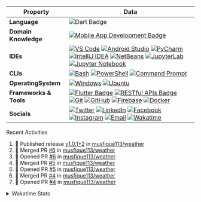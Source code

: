 <!--
<h1 align="center">Coding, debugging, and delivering greatness.</h1> 
<h4 align="center">~that's Musfique, a CSE student</h4>
<h5 align="center">Always open for new and interesting projects. Let's connect and make something awesome together.</h5>
<p align="left"> <img src="https://komarev.com/ghpvc/?username=musfique113&label=Profile%20views&color=0e75b6&style=flat" alt="musfique113" /> </p> -->


 <!--[![wakatime](https://wakatime.com/badge/user/18368562-fe00-4dd1-a78f-9403210fea47.svg)](https://wakatime.com/@18368562-fe00-4dd1-a78f-9403210fea47) -->

<!-- <details>	
<summary>Languages and Tools:</summary>
<p align="left"> <a href="https://www.gnu.org/software/bash/" target="_blank" rel="noreferrer"> <img src="https://www.vectorlogo.zone/logos/gnu_bash/gnu_bash-icon.svg" alt="bash" width="30" height="30"/> </a> <a href="https://getbootstrap.com" target="_blank" rel="noreferrer"> <img src="https://raw.githubusercontent.com/devicons/devicon/master/icons/bootstrap/bootstrap-plain-wordmark.svg" alt="bootstrap" width="30" height="30"/> </a> <a href="https://www.w3schools.com/cpp/" target="_blank" rel="noreferrer"> <img src="https://raw.githubusercontent.com/devicons/devicon/master/icons/cplusplus/cplusplus-original.svg" alt="cplusplus" width="30" height="30"/> </a> <a href="https://www.w3schools.com/css/" target="_blank" rel="noreferrer"> <img src="https://raw.githubusercontent.com/devicons/devicon/master/icons/css3/css3-original-wordmark.svg" alt="css3" width="30" height="30"/> </a> <a href="https://www.docker.com/" target="_blank" rel="noreferrer"> <img src="https://raw.githubusercontent.com/devicons/devicon/master/icons/docker/docker-original-wordmark.svg" alt="docker" width="30" height="30"/> </a> <a href="https://git-scm.com/" target="_blank" rel="noreferrer"> <img src="https://www.vectorlogo.zone/logos/git-scm/git-scm-icon.svg" alt="git" width="30" height="30"/> </a> <a href="https://www.w3.org/html/" target="_blank" rel="noreferrer"> <img src="https://raw.githubusercontent.com/devicons/devicon/master/icons/html5/html5-original-wordmark.svg" alt="html5" width="30" height="30"/> </a> <a href="https://developer.mozilla.org/en-US/docs/Web/JavaScript" target="_blank" rel="noreferrer"> <img src="https://raw.githubusercontent.com/devicons/devicon/master/icons/javascript/javascript-original.svg" alt="javascript" width="30" height="30"/> </a> <a href="https://www.linux.org/" target="_blank" rel="noreferrer"> <img src="https://raw.githubusercontent.com/devicons/devicon/master/icons/linux/linux-original.svg" alt="linux" width="30" height="30"/> </a> <a href="https://www.mysql.com/" target="_blank" rel="noreferrer"> <img src="https://raw.githubusercontent.com/devicons/devicon/master/icons/mysql/mysql-original-wordmark.svg" alt="mysql" width="30" height="30"/> </a> <a href="https://nodejs.org" target="_blank" rel="noreferrer"> <img src="https://raw.githubusercontent.com/devicons/devicon/master/icons/nodejs/nodejs-original-wordmark.svg" alt="nodejs" width="30" height="30"/> </a> <a href="https://www.oracle.com/" target="_blank" rel="noreferrer"> <img src="https://raw.githubusercontent.com/devicons/devicon/master/icons/oracle/oracle-original.svg" alt="oracle" width="30" height="30"/> </a> <a href="https://www.python.org" target="_blank" rel="noreferrer"> <img src="https://raw.githubusercontent.com/devicons/devicon/master/icons/python/python-original.svg" alt="python" width="30" height="30"/> </a> <a href="https://reactjs.org/" target="_blank" rel="noreferrer"> <img src="https://raw.githubusercontent.com/devicons/devicon/master/icons/react/react-original-wordmark.svg" alt="react" width="30" height="30"/> </a> </p>
</details>  -->

<!-- <details>
    <summary>Programming Languages and Tools</summary>
    <a href="https://github.com/search?q=user%3Amusfique113+language%3Ac"><img alt="C" src="https://custom-icon-badges.demolab.com/badge/C-03599C.svg?logo=c-in-hexagon&logoColor=white"></a>
    <a href="https://github.com/search?q=user%3Amusfique113+language%3Acpp"><img alt="C++" src="https://custom-icon-badges.demolab.com/badge/dart.svg?logo=cpp2&logoColor=white"></a>
    <a href="https://github.com/search?q=user%3Amusfique113+language%3Ajava"><img alt="Java" src="https://custom-icon-badges.demolab.com/badge/Java-007396.svg?logo=java&logoColor=white"></a>
    <a href="https://github.com/search?q=user%3Amusfique113+language%3Aassembly"><img alt="8086 Assembly" src="https://custom-icon-badges.demolab.com/badge/Assembly-525252.svg?logo=asm-hex&logoColor=white"></a>
    <a href="https://github.com/search?q=user%3Amusfique113+language%3Abash"><img alt="Bash" src="https://img.shields.io/badge/Bash-121011.svg?logo=gnu-bash&logoColor=white"></a>
    <a href="https://github.com/search?q=user%3Amusfique113+language%3Apython"><img alt="Python" src="https://img.shields.io/badge/Python-14354C.svg?logo=python&logoColor=white"></a>
    <a href="https://github.com/search?q=user%3Amusfique113+language%3Asql"><img alt="SQL" src="https://custom-icon-badges.demolab.com/badge/SQL-025E8C.svg?logo=database&logoColor=white"></a>
    <a href="https://github.com/search?q=user%3Amusfique113+language%3Ajavascript"><img alt="JavaScript" src="https://img.shields.io/badge/JavaScript-F7DF1E.svg?logo=javascript&logoColor=black"></a>
    <a href="https://github.com/search?q=user%3Amusfique113+language%3Ahtml"><img alt="HTML" src="https://img.shields.io/badge/HTML-E34F26.svg?logo=html5&logoColor=white"></a>
    <a href="https://github.com/search?q=user%3Amusfique113+language%3Amarkdown"><img alt="Markdown" src="https://img.shields.io/badge/Markdown-000000.svg?logo=markdown&logoColor=white"></a>
    <a href="https://github.com/search?q=user%3Amusfique113+language%3Atex"><img alt="LaTeX" src="https://img.shields.io/badge/LaTeX-008080.svg?logo=LaTeX&logoColor=white"></a>
  </details> -->

<!--
<details>	
<summary>Programming Languages and Tools</summary> 
<a href="" target="blank"><img align="center" src="https://skillicons.dev/icons?i=vscode,html,c,java,mysql,sqlite,linux,bash,python,dart,flutter,androidstudio,firebase,git,github,figma,latex,md,&theme=light&perline=9" height="100" width="" /></a>
</details>
-->
| Property             | Data                                                                                                                                                                                                                                                                                                                                                                                                                                                                                                                                                                                                                                                                                                                                                                                                                                                                                                                                                                                                                                                                                                                                                                                                                                                                                                                                                                                                                                                                                                                                                                                                                                                                                                                                                                                   |
|----------------------|------------------------------------------------------------------------------------------------------------------------------------------------------------------------------------------------------------------------------------------------------------------------------------------------------------------------------------------------------------------------------------------------------------------------------------------------------------------------------------------------------------------------------------------------------------------------------------------------------------------------------------------------------------------------------------------------------------------------------------------------------------------------------------------------------------------------------------------------------------------------------------------------------------------------------------------------------------------------------------------------------------------------------------------------------------------------------------------------------------------------------------------------------------------------------------------------------------------------------------------------------------------------------------------------------------------------------------------------------------------------------------------------------------------------------------------------------------------------------------------------------------------------------------------------------------------------------------------------------------------------------------------------------------------------------------------------------------------------------------------------------------------------------------------------------------------------------------------------|
| **Language**       | ![Dart Badge](https://img.shields.io/badge/-Dart-0175C2?style=flat&logo=dart&logoColor=white)|
|**Domain Knowledge**      | [![Mobile App Development Badge](https://img.shields.io/badge/-Mobile%20App%20Development-blue?style=flat&logoColor=white&logo=swift)](#) |
| **IDEs**      | [![VS Code](https://img.shields.io/badge/-VS%20Code-007ACC?logo=visual-studio-code&logoColor=white)](https://code.visualstudio.com/) [![Android Studio](https://img.shields.io/badge/-Android%20Studio-3DDC84?logo=android-studio&logoColor=white)](https://developer.android.com/studio) [![PyCharm](https://img.shields.io/badge/-PyCharm-000000?logo=pycharm&logoColor=white)](https://www.jetbrains.com/pycharm/) [![IntelliJ IDEA](https://img.shields.io/badge/-IntelliJ%20IDEA-000000?logo=intellij-idea&logoColor=white)](https://www.jetbrains.com/idea/) [![NetBeans](https://img.shields.io/badge/-NetBeans-1B6AC6?logo=apache-netbeans-ide&logoColor=white)](https://netbeans.apache.org/) [![JupyterLab](https://img.shields.io/badge/-JupyterLab-gray?logo=jupyter)](https://jupyterlab.readthedocs.io/en/stable/) [![Jupyter Notebook](https://img.shields.io/badge/-Jupyter%20Notebook-gray?logo=jupyter)](https://jupyter.org/) |
| **CLIs**      | [![Bash](https://img.shields.io/badge/-Bash-black?logo=gnu-bash)](https://www.gnu.org/software/bash/) [![PowerShell](https://img.shields.io/badge/-PowerShell-blue?logo=powershell)](https://docs.microsoft.com/en-us/powershell/) [![Command Prompt](https://img.shields.io/badge/-Command%20Prompt-blue?logo=windows)](https://en.wikipedia.org/wiki/Cmd.exe)|
|**OperatingSystem**      | [![Windows](https://img.shields.io/badge/-Windows-0078D6?logo=windows&logoColor=white)](https://www.microsoft.com/en-us/windows) [![Ubuntu](https://img.shields.io/badge/-Ubuntu-E95420?logo=ubuntu&logoColor=white)](https://ubuntu.com/) |
| **Frameworks & Tools**      | [![Flutter Badge](https://img.shields.io/badge/-Flutter-blue?style=flat&logo=flutter)](https://flutter.dev/) [![RESTful APIs Badge](https://img.shields.io/badge/-RESTful%20APIs-green?style=flat&logo=rest)](https://restfulapi.net/) [![Git](https://img.shields.io/badge/-Git-orange?logo=git)](https://git-scm.com/) [![GitHub](https://img.shields.io/badge/-GitHub-black?logo=github)](https://github.com/) [![Firebase](https://img.shields.io/badge/-Firebase-yellow?logo=firebase)](https://firebase.google.com/) [![Docker](https://img.shields.io/badge/-Docker-blue?logo=docker)](https://www.docker.com/)|
| **Socials**      | [![Twitter](https://img.shields.io/badge/-musfiquedotme-1DA1F2?style=flat&logo=Twitter&logoColor=white)](https://twitter.com/musfiquedotme) [![LinkedIn](https://img.shields.io/badge/-musfique113-0077B5?style=flat&logo=LinkedIn&logoColor=white)](https://linkedin.com/in/musfique113) [![Facebook](https://img.shields.io/badge/-musfique.me-1877F2?style=flat&logo=Facebook&logoColor=white)](https://fb.com/musfique.me) [![Instagram](https://img.shields.io/badge/-musfique.me-E4405F?style=flat&logo=Instagram&logoColor=white)](https://instagram.com/musfique.me) [![Email](https://img.shields.io/badge/Email-musfique113%40gmail.com-red?style=flat&logo=gmail&logoColor=white)](mailto:musfique113@gmail.com) [![Wakatime](https://img.shields.io/badge/-Wakatime-000000?logo=Wakatime&logoColor=#8c6dd7&style=flat)](https://wakatime.com/@musfique113) |


<summary> Recent Activities</summary>
 
<!--START_SECTION:activity-->
1. 🚀 Published release [v1.0.1+2](https://github.com/musfique113/weather/releases/tag/v1.0.1%2B2) in [musfique113/weather](https://github.com/musfique113/weather)
2. 🎉 Merged PR [#6](https://github.com/musfique113/weather/pull/6) in [musfique113/weather](https://github.com/musfique113/weather)
3. 💪 Opened PR [#6](https://github.com/musfique113/weather/pull/6) in [musfique113/weather](https://github.com/musfique113/weather)
4. 🎉 Merged PR [#5](https://github.com/musfique113/weather/pull/5) in [musfique113/weather](https://github.com/musfique113/weather)
5. 💪 Opened PR [#5](https://github.com/musfique113/weather/pull/5) in [musfique113/weather](https://github.com/musfique113/weather)
6. 🎉 Merged PR [#4](https://github.com/musfique113/weather/pull/4) in [musfique113/weather](https://github.com/musfique113/weather)
7. 💪 Opened PR [#4](https://github.com/musfique113/weather/pull/4) in [musfique113/weather](https://github.com/musfique113/weather)
<!--END_SECTION:activity-->

<details>	
<summary>Wakatime Stats</summary>  

<!--START_SECTION:waka-->
![Code Time](http://img.shields.io/badge/Code%20Time-2%2C124%20hrs%2059%20mins-blue)

**I'm a Night 🦉** 

```text
🌞 Morning                550 commits         ██░░░░░░░░░░░░░░░░░░░░░░░   07.52 % 
🌆 Daytime                2064 commits        ███████░░░░░░░░░░░░░░░░░░   28.23 % 
🌃 Evening                2682 commits        █████████░░░░░░░░░░░░░░░░   36.68 % 
🌙 Night                  2015 commits        ███████░░░░░░░░░░░░░░░░░░   27.56 % 
```
📅 **I'm Most Productive on Tuesday** 

```text
Monday                   1070 commits        ████░░░░░░░░░░░░░░░░░░░░░   14.64 % 
Tuesday                  1199 commits        ████░░░░░░░░░░░░░░░░░░░░░   16.40 % 
Wednesday                989 commits         ███░░░░░░░░░░░░░░░░░░░░░░   13.53 % 
Thursday                 1126 commits        ████░░░░░░░░░░░░░░░░░░░░░   15.40 % 
Friday                   873 commits         ███░░░░░░░░░░░░░░░░░░░░░░   11.94 % 
Saturday                 1004 commits        ███░░░░░░░░░░░░░░░░░░░░░░   13.73 % 
Sunday                   1050 commits        ████░░░░░░░░░░░░░░░░░░░░░   14.36 % 
```


📊 **This Week I Spent My Time On** 

```text
🕑︎ Time Zone: Asia/Dhaka

💬 Programming Languages: 
Dart                     30 hrs 29 mins      ███████████████████████░░   91.77 % 
YAML                     1 hr 43 mins        █░░░░░░░░░░░░░░░░░░░░░░░░   05.21 % 
Java Properties          11 mins             ░░░░░░░░░░░░░░░░░░░░░░░░░   00.59 % 
XML                      11 mins             ░░░░░░░░░░░░░░░░░░░░░░░░░   00.59 % 
Groovy                   7 mins              ░░░░░░░░░░░░░░░░░░░░░░░░░   00.38 % 

🔥 Editors: 
Android Studio           33 hrs 14 mins      █████████████████████████   100.00 % 

💻 Operating System: 
Mac                      33 hrs 10 mins      █████████████████████████   99.84 % 
Windows                  3 mins              ░░░░░░░░░░░░░░░░░░░░░░░░░   00.16 % 
```

**I Mostly Code in Dart** 

```text
Dart                     49 repos            ████████████████░░░░░░░░░   64.47 % 
Java                     9 repos             ███░░░░░░░░░░░░░░░░░░░░░░   11.84 % 
C++                      7 repos             ██░░░░░░░░░░░░░░░░░░░░░░░   09.21 % 
CSS                      3 repos             █░░░░░░░░░░░░░░░░░░░░░░░░   03.95 % 
Jupyter Notebook         2 repos             █░░░░░░░░░░░░░░░░░░░░░░░░   02.63 % 
```




 Last Updated on 12/03/2025 @01:14:32 UTC
<!--END_SECTION:waka-->
</details>	
